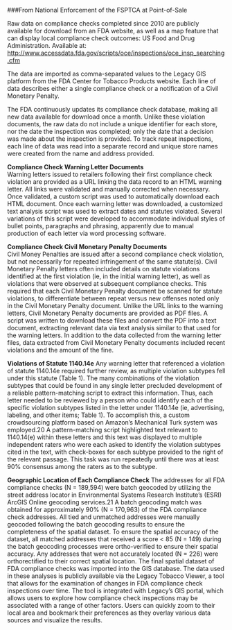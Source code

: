 
###From National Enforcement of the FSPTCA at Point-of-Sale

Raw data on compliance checks completed since 2010 are publicly available for download from an FDA website, as well as a map
feature that can display local compliance check outcomes: US Food and Drug Administration.  Available at: http://www.accessdata.fda.gov/scripts/oce/inspections/oce_insp_searching.cfm

The data are imported as comma-separated values to the Legacy GIS platform from the FDA Center for Tobacco Products website. Each line of data describes either a single compliance check or a notification of a Civil Monetary Penalty.

The FDA continuously updates its compliance check database, making all new data available for download once a month.
Unlike these violation documents, the raw data do not include a unique identifier for each store, nor the date the inspection was completed; only the date that a decision was made about the inspection is provided. To track repeat inspections, each line of data was read into a separate record and unique store names were created from the name and address provided.

**Compliance Check Warning Letter Documents**  
Warning letters issued to retailers following their
first compliance check violation are provided as a
URL linking the data record to an HTML warning
letter. All links were validated and manually corrected
when necessary. Once validated, a custom script
was used to automatically download each HTML
document. Once each warning letter was downloaded,
a customized text analysis script was used
to extract dates and statutes violated. Several variations
of this script were developed to accommodate
individual styles of bullet points, paragraphs and
phrasing, apparently due to manual production of
each letter via word processing software.

**Compliance Check Civil Monetary Penalty Documents**  
Civil Money Penalties are issued after a second
compliance check violation, but not necessarily for
repeated infringement of the same statute(s). Civil
Monetary Penalty letters often included details on
statute violations identified at the first violation
(ie, in the initial warning letter), as well as violations
that were observed at subsequent compliance
checks. This required that each Civil Monetary
Penalty document be scanned for statute violations,
to differentiate between repeat versus new offenses noted only in the Civil Monetary Penalty document.
Unlike the URL links to the warning letters,
Civil Monetary Penalty documents are provided as
PDF files. A script was written to download these
files and convert the PDF into a text document,
extracting relevant data via text analysis similar to
that used for the warning letters. In addition to the
data collected from the warning letter files, data extracted
from Civil Monetary Penalty documents included
recent violations and the amount of the fine.

**Violations of Statute 1140.14e**
Any warning letter that referenced a violation of
statute 1140.14e required further review, as multiple
violation subtypes fell under this statute (Table
1). The many combinations of the violation subtypes
that could be found in any single letter precluded
development of a reliable pattern-matching
script to extract this information. Thus, each letter
needed to be reviewed by a person who could identify
each of the specific violation subtypes listed in
the letter under 1140.14e (ie, advertising, labeling,
and other items; Table 1). To accomplish this, a
custom crowdsourcing platform based on Amazon’s
Mechanical Turk system was employed.20 A
pattern-matching script highlighted text relevant
to 1140.14(e) within these letters and this text
was displayed to multiple independent raters who
were each asked to identify the violation subtypes
cited in the text, with check-boxes for each subtype
provided to the right of the relevant passage. This
task was run repeatedly until there was at least 90%
consensus among the raters as to the subtype.

**Geographic Location of Each Compliance Check**
The addresses for all FDA compliance checks (N
= 189,594) were batch geocoded by utilizing the
street address locator in Environmental Systems
Research Institute’s (ESRI) ArcGIS Online geocoding
services.21 A batch geocoding match was obtained
for approximately 90% (N = 170,963) of
the FDA compliance check addresses. All tied and
unmatched addresses were manually geocoded following
the batch geocoding results to ensure the
completeness of the spatial dataset. To ensure the
spatial accuracy of the dataset, all matched addresses
that received a score < 85 (N = 149) during
the batch geocoding processes were ortho-verified
to ensure their spatial accuracy. Any addresses that
were not accurately located (N = 226) were orthorectified
to their correct spatial location. The final
spatial dataset of FDA compliance checks was imported
into the GIS database.
The data used in these analyses is publicly available
via the Legacy Tobacco Viewer, a tool that
allows for the examination of changes in FDA
compliance check inspections over time. The tool
is integrated with Legacy’s GIS portal, which allows
users to explore how compliance check inspections
may be associated with a range of other factors. Users
can quickly zoom to their local area and bookmark
their preferences as they overlay various data
sources and visualize the results.
